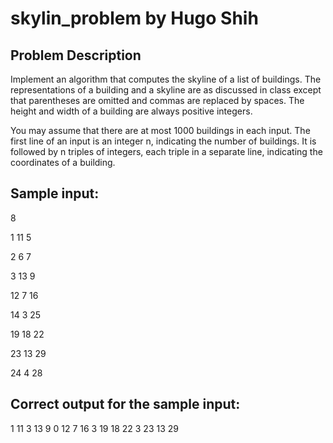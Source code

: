 # skylin_problem by Hugo Shih
## Problem Description
Implement an algorithm that computes the skyline of a list of buildings. The representations of a building and a skyline are as discussed in class except that parentheses are omitted and commas are replaced by spaces. The height and width of a building are always positive integers.

You may assume that there are at most 1000 buildings in each input. The first line of an input is an integer n, indicating the number of buildings. It is followed by n triples of integers, each triple in a separate line, indicating the coordinates of a building.

## Sample input:
8

1 11 5 

2 6 7

3 13 9 

12 7 16 

14 3 25

19 18 22

23 13 29

24 4 28

## Correct output for the sample input:
1 11 3 13 9 0 12 7 16 3 19 18 22 3 23 13 29
